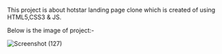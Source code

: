 
This project is about hotstar landing page clone which is created of using HTML5,CSS3 & JS.

Below is the image of project:-

![Screenshot (127)](https://user-images.githubusercontent.com/114474707/211366124-00beea7d-4e47-4fe3-b316-423f36774848.png)



